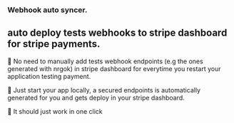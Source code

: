 ### Webhook auto syncer.

## auto deploy tests webhooks to stripe dashboard for stripe payments.

🐥 No need to manually add tests webhook endpoints (e.g the ones generated with nrgok) in stripe dashboard for everytime you restart your application testing payment. 

🐥 Just start your app locally, a secured endpoints is automatically generated for you and gets deploy in your stripe dashboard. 

🐥 It should just work in one click 

